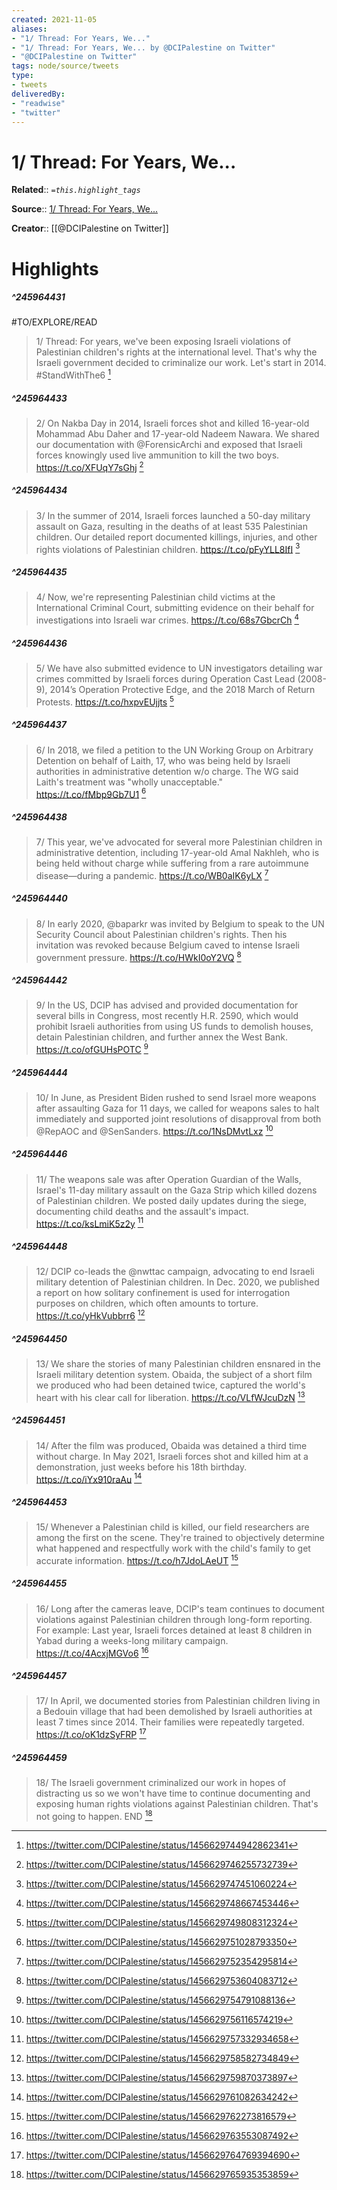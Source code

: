 ```yaml
---
created: 2021-11-05
aliases:
- "1/ Thread: For Years, We..."
- "1/ Thread: For Years, We... by @DCIPalestine on Twitter"
- "@DCIPalestine on Twitter"
tags: node/source/tweets
type: 
- tweets
deliveredBy: 
- "readwise"
- "twitter"
---
```

# 1/ Thread: For Years, We...

**Related**:: 
*`=this.highlight_tags`*

**Source**:: [1/ Thread: For Years, We...](https://twitter.com/DCIPalestine/status/1456629744942862341)

**Creator**:: [[@DCIPalestine on Twitter]]

# Highlights
##### ^245964431
#TO/EXPLORE/READ  
> 1/ Thread: For years, we've been exposing Israeli violations of Palestinian children's rights at the international level. That's why the Israeli government decided to criminalize our work.
> Let's start in 2014. \#StandWithThe6 
  [^245964431]

[^245964431]:  https://twitter.com/DCIPalestine/status/1456629744942862341

##### ^245964433
  
> 2/ On Nakba Day in 2014, Israeli forces shot and killed 16-year-old Mohammad Abu Daher and 17-year-old Nadeem Nawara. We shared our documentation with @ForensicArchi and exposed that Israeli forces knowingly used live ammunition to kill the two boys. https://t.co/XFUqY7sGhj 
  [^245964433]

[^245964433]:  https://twitter.com/DCIPalestine/status/1456629746255732739

##### ^245964434
  
> 3/ In the summer of 2014, Israeli forces launched a 50-day military assault on Gaza, resulting in the deaths of at least 535 Palestinian children. Our detailed report documented killings, injuries, and other rights violations of Palestinian children. https://t.co/pFyYLL8IfI 
  [^245964434]

[^245964434]:  https://twitter.com/DCIPalestine/status/1456629747451060224

##### ^245964435
  
> 4/ Now, we're representing Palestinian child victims at the International Criminal Court, submitting evidence on their behalf for investigations into Israeli war crimes. https://t.co/68s7GbcrCh 
  [^245964435]

[^245964435]:  https://twitter.com/DCIPalestine/status/1456629748667453446

##### ^245964436
  
> 5/ We have also submitted evidence to UN investigators detailing war crimes committed by Israeli forces during Operation Cast Lead (2008-9), 2014’s Operation Protective Edge, and the 2018 March of Return Protests. https://t.co/hxpvEUjjts 
  [^245964436]

[^245964436]:  https://twitter.com/DCIPalestine/status/1456629749808312324

##### ^245964437
  
> 6/ In 2018, we filed a petition to the UN Working Group on Arbitrary Detention on behalf of Laith, 17, who was being held by Israeli authorities in administrative detention w/o charge. The WG said Laith's treatment was "wholly unacceptable." https://t.co/fMbp9Gb7U1 
  [^245964437]

[^245964437]:  https://twitter.com/DCIPalestine/status/1456629751028793350

##### ^245964438
  
> 7/ This year, we've advocated for several more Palestinian children in administrative detention, including 17-year-old Amal Nakhleh, who is being held without charge while suffering from a rare autoimmune disease—during a pandemic. https://t.co/WB0aIK6yLX 
  [^245964438]

[^245964438]:  https://twitter.com/DCIPalestine/status/1456629752354295814

##### ^245964440
  
> 8/ In early 2020, @baparkr was invited by Belgium to speak to the UN Security Council about Palestinian children's rights. Then his invitation was revoked because Belgium caved to intense Israeli government pressure. https://t.co/HWkI0oY2VQ 
  [^245964440]

[^245964440]:  https://twitter.com/DCIPalestine/status/1456629753604083712

##### ^245964442
  
> 9/ In the US, DCIP has advised and provided documentation for several bills in Congress, most recently H.R. 2590, which would prohibit Israeli authorities from using US funds to demolish houses, detain Palestinian children, and further annex the West Bank. https://t.co/ofGUHsPOTC 
  [^245964442]

[^245964442]:  https://twitter.com/DCIPalestine/status/1456629754791088136

##### ^245964444
  
> 10/ In June, as President Biden rushed to send Israel more weapons after assaulting Gaza for 11 days, we called for weapons sales to halt immediately and supported joint resolutions of disapproval from both @RepAOC and @SenSanders. https://t.co/1NsDMvtLxz 
  [^245964444]

[^245964444]:  https://twitter.com/DCIPalestine/status/1456629756116574219

##### ^245964446
  
> 11/ The weapons sale was after Operation Guardian of the Walls, Israel's 11-day military assault on the Gaza Strip which killed dozens of Palestinian children. We posted daily updates during the siege, documenting child deaths and the assault's impact. https://t.co/ksLmiK5z2y 
  [^245964446]

[^245964446]:  https://twitter.com/DCIPalestine/status/1456629757332934658

##### ^245964448
  
> 12/ DCIP co-leads the @nwttac campaign, advocating to end Israeli military detention of Palestinian children. In Dec. 2020, we published a report on how solitary confinement is used for interrogation purposes on children, which often amounts to torture. https://t.co/yHkVubbrr6 
  [^245964448]

[^245964448]:  https://twitter.com/DCIPalestine/status/1456629758582734849

##### ^245964450
  
> 13/ We share the stories of many Palestinian children ensnared in the Israeli military detention system. Obaida, the subject of a short film we produced who had been detained twice, captured the world's heart with his clear call for liberation. https://t.co/VLfWJcuDzN 
  [^245964450]

[^245964450]:  https://twitter.com/DCIPalestine/status/1456629759870373897

##### ^245964451
  
> 14/ After the film was produced, Obaida was detained a third time without charge. In May 2021, Israeli forces shot and killed him at a demonstration, just weeks before his 18th birthday. https://t.co/iYx910raAu 
  [^245964451]

[^245964451]:  https://twitter.com/DCIPalestine/status/1456629761082634242

##### ^245964453
  
> 15/ Whenever a Palestinian child is killed, our field researchers are among the first on the scene. They're trained to objectively determine what happened and respectfully work with the child's family to get accurate information. https://t.co/h7JdoLAeUT 
  [^245964453]

[^245964453]:  https://twitter.com/DCIPalestine/status/1456629762273816579

##### ^245964455
  
> 16/ Long after the cameras leave, DCIP's team continues to document violations against Palestinian children through long-form reporting. For example: Last year, Israeli forces detained at least 8 children in Yabad during a weeks-long military campaign. https://t.co/4AcxjMGVo6 
  [^245964455]

[^245964455]:  https://twitter.com/DCIPalestine/status/1456629763553087492

##### ^245964457
  
> 17/ In April, we documented stories from Palestinian children living in a Bedouin village that had been demolished by Israeli authorities at least 7 times since 2014. Their families were repeatedly targeted. https://t.co/oK1dzSyFRP 
  [^245964457]

[^245964457]:  https://twitter.com/DCIPalestine/status/1456629764769394690

##### ^245964459
  
> 18/ The Israeli government criminalized our work in hopes of distracting us so we won't have time to continue documenting and exposing human rights violations against Palestinian children. That's not going to happen. END 
  [^245964459]

[^245964459]:  https://twitter.com/DCIPalestine/status/1456629765935353859

